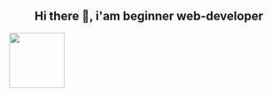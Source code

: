 <h2 style="text-align: center">Hi there 👋, i'am beginner web-developer</h2>
<img src="https://media.giphy.com/media/M9gbBd9nbDrOTu1Mqx/giphy.gif" width="100"/>


